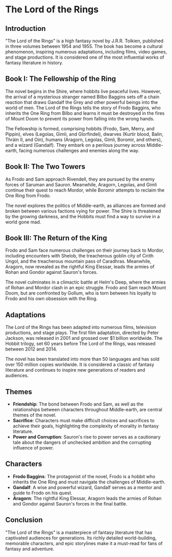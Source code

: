 **The Lord of the Rings**
=======================

**Introduction**
---------------

"The Lord of the Rings" is a high fantasy novel by J.R.R. Tolkien, published in three volumes between 1954 and 1955. The book has become a cultural phenomenon, inspiring numerous adaptations, including films, video games, and stage productions. It is considered one of the most influential works of fantasy literature in history.

**Book I: The Fellowship of the Ring**
-----------------------------------

The novel begins in the Shire, where hobbits live peaceful lives. However, the arrival of a mysterious stranger named Bilbo Baggins sets off a chain reaction that draws Gandalf the Grey and other powerful beings into the world of men. The Lord of the Rings tells the story of Frodo Baggins, who inherits the One Ring from Bilbo and learns it must be destroyed in the fires of Mount Doom to prevent its power from falling into the wrong hands.

The Fellowship is formed, comprising hobbits (Frodo, Sam, Merry, and Pippin), elves (Legolas, Gimli, and Glorfindel), dwarves (Kurtir blood, Balin, Thráin II, and Oin), humans (Aragorn, Legolas, Gimli, Boromir, and others), and a wizard (Gandalf). They embark on a perilous journey across Middle-earth, facing numerous challenges and enemies along the way.

**Book II: The Two Towers**
-------------------------

As Frodo and Sam approach Rivendell, they are pursued by the enemy forces of Saruman and Sauron. Meanwhile, Aragorn, Legolas, and Gimli continue their quest to reach Mordor, while Boromir attempts to reclaim the One Ring from Frodo.

The novel explores the politics of Middle-earth, as alliances are formed and broken between various factions vying for power. The Shire is threatened by the growing darkness, and the Hobbits must find a way to survive in a world gone mad.

**Book III: The Return of the King**
-----------------------------------

Frodo and Sam face numerous challenges on their journey back to Mordor, including encounters with Shelob, the treacherous goblin city of Cirith Ungol, and the treacherous mountain pass of Caradhras. Meanwhile, Aragorn, now revealed as the rightful King Elessar, leads the armies of Rohan and Gondor against Sauron's forces.

The novel culminates in a climactic battle at Helm's Deep, where the armies of Rohan and Mordor clash in an epic struggle. Frodo and Sam reach Mount Doom, but are confronted by Gollum, who is torn between his loyalty to Frodo and his own obsession with the Ring.

**Adaptations**
--------------

The Lord of the Rings has been adapted into numerous films, television productions, and stage plays. The first film adaptation, directed by Peter Jackson, was released in 2001 and grossed over $1 billion worldwide. The Hobbit trilogy, set 60 years before The Lord of the Rings, was released between 2012 and 2014.

The novel has been translated into more than 50 languages and has sold over 150 million copies worldwide. It is considered a classic of fantasy literature and continues to inspire new generations of readers and audiences.

**Themes**
----------

* **Friendship**: The bond between Frodo and Sam, as well as the relationships between characters throughout Middle-earth, are central themes of the novel.
* **Sacrifice**: Characters must make difficult choices and sacrifices to achieve their goals, highlighting the complexity of morality in fantasy literature.
* **Power and Corruption**: Sauron's rise to power serves as a cautionary tale about the dangers of unchecked ambition and the corrupting influence of power.

**Characters**
--------------

* **Frodo Baggins**: The protagonist of the novel, Frodo is a hobbit who inherits the One Ring and must navigate the challenges of Middle-earth.
* **Gandalf**: A wise and powerful wizard, Gandalf serves as a mentor and guide to Frodo on his quest.
* **Aragorn**: The rightful King Elessar, Aragorn leads the armies of Rohan and Gondor against Sauron's forces in the final battle.

**Conclusion**
--------------

"The Lord of the Rings" is a masterpiece of fantasy literature that has captivated audiences for generations. Its richly detailed world-building, memorable characters, and epic storylines make it a must-read for fans of fantasy and adventure.